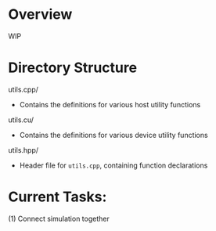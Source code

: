 # Overview
WIP

# Directory Structure
utils.cpp/
- Contains the definitions for various host utility functions

utils.cu/
- Contains the definitions for various device utility functions

utils.hpp/
- Header file for `utils.cpp`, containing function declarations

# Current Tasks:
(1) Connect simulation together
